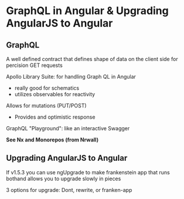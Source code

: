 # GraphQL in Angular & Upgrading AngularJS to Angular

## GraphQL

A well defined contract that defines shape of data on the client side for percision GET requests

Apollo Library Suite: for handling Graph QL in Angular

- really good for schematics
- utilizes observables for reactivity

Allows for mutations (PUT/POST)

- Provides and optimistic response

GraphQL "Playground": like an interactive Swagger

**See Nx and Monorepos (from Nrwall)**

## Upgrading AngularJS to Angular

If v1.5.3 you can use ngUpgrade to make frankenstein app that runs bothand allows you to upgrade slowly in pieces

3 options for upgrade: Dont, rewrite, or franken-app
